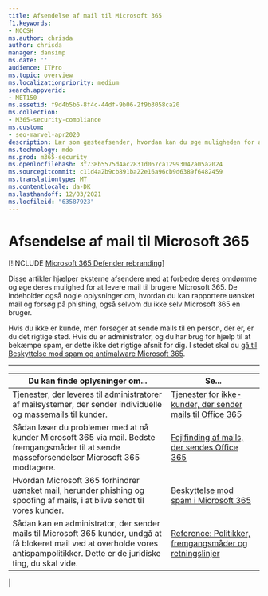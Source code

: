 ```yaml
---
title: Afsendelse af mail til Microsoft 365
f1.keywords:
- NOCSH
ms.author: chrisda
author: chrisda
manager: dansimp
ms.date: ''
audience: ITPro
ms.topic: overview
ms.localizationpriority: medium
search.appverid:
- MET150
ms.assetid: f9d4b5b6-8f4c-44df-9b06-2f9b3058ca20
ms.collection:
- M365-security-compliance
ms.custom:
- seo-marvel-apr2020
description: Lær som gæsteafsender, hvordan kan du øge muligheden for at levere mail til brugere i Microsoft 365. Lær også, hvordan du rapporterer uønsket & forsøg på phishing som gæst.
ms.technology: mdo
ms.prod: m365-security
ms.openlocfilehash: 3f738b5575d4ac2831d067ca12993042a05a2024
ms.sourcegitcommit: c11d4a2b9cb891ba22e16a96cb9d6389f6482459
ms.translationtype: MT
ms.contentlocale: da-DK
ms.lasthandoff: 12/03/2021
ms.locfileid: "63587923"
---
```

# <a name="sending-mail-to-microsoft-365"></a>Afsendelse af mail til Microsoft 365

[!INCLUDE [Microsoft 365 Defender rebranding](../includes/microsoft-defender-for-office.md)]

Disse artikler hjælper eksterne afsendere med at forbedre deres omdømme og øge deres mulighed for at levere mail til brugere Microsoft 365. De indeholder også nogle oplysninger om, hvordan du kan rapportere uønsket mail og forsøg på phishing, også selvom du ikke selv Microsoft 365 en bruger.

Hvis du ikke er kunde, men forsøger at sende mails til en person, der er, er du det rigtige sted. Hvis du er administrator, og du har brug for hjælp til at bekæmpe spam, er dette ikke det rigtige afsnit for dig. I stedet skal du [gå til Beskyttelse mod spam og antimalware Microsoft 365](anti-spam-and-anti-malware-protection.md).

****

|Du kan finde oplysninger om...|Se...|
|---|---|
|Tjenester, der leveres til administratorer af mailsystemer, der sender individuelle og massemails til kunder.|[Tjenester for ikke-kunder, der sender mails til Office 365](services-for-non-customers.md)|
|Sådan løser du problemer med at nå kunder Microsoft 365 via mail. Bedste fremgangsmåder til at sende masseforsendelser Microsoft 365 modtagere.|[Fejlfinding af mails, der sendes Office 365](troubleshooting-mail-sent-to-office-365.md)|
|Hvordan Microsoft 365 forhindrer uønsket mail, herunder phishing og spoofing af mails, i at blive sendt til vores kunder.|[Beskyttelse mod spam i Microsoft 365](anti-spam-protection.md)|
|Sådan kan en administrator, der sender mails til Microsoft 365 kunder, undgå at få blokeret mail ved at overholde vores antispampolitikker. Dette er de juridiske ting, du skal vide.|[Reference: Politikker, fremgangsmåder og retningslinjer](reference-policies-practices-and-guidelines.md)|
|
